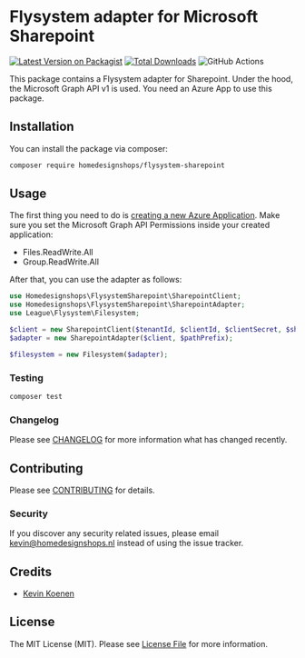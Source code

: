 # Flysystem adapter for Microsoft Sharepoint

[![Latest Version on Packagist](https://img.shields.io/packagist/v/homedesignshops/flysystem-sharepoint.svg?style=flat-square)](https://packagist.org/packages/homedesignshops/flysystem-sharepoint)
[![Total Downloads](https://img.shields.io/packagist/dt/homedesignshops/flysystem-sharepoint.svg?style=flat-square)](https://packagist.org/packages/homedesignshops/flysystem-sharepoint)
![GitHub Actions](https://github.com/homedesignshops/flysystem-sharepoint/actions/workflows/main.yml/badge.svg)

This package contains a Flysystem adapter for Sharepoint. Under the hood, the Microsoft Graph API v1 is used.
You need an Azure App to use this package.

## Installation

You can install the package via composer:

```bash
composer require homedesignshops/flysystem-sharepoint
```

## Usage

The first thing you need to do is [creating a new Azure Application](https://portal.azure.com/#blade/Microsoft_AAD_IAM/ActiveDirectoryMenuBlade/RegisteredApps).
Make sure you set the Microsoft Graph API Permissions inside your created application:
- Files.ReadWrite.All
- Group.ReadWrite.All

After that, you can use the adapter as follows:

```php
use Homedesignshops\FlysystemSharepoint\SharepointClient;
use Homedesignshops\FlysystemSharepoint\SharepointAdapter;
use League\Flysystem\Filesystem;

$client = new SharepointClient($tenantId, $clientId, $clientSecret, $sharepointGroupName)
$adapter = new SharepointAdapter($client, $pathPrefix);

$filesystem = new Filesystem($adapter);
```

### Testing

```bash
composer test
```

### Changelog

Please see [CHANGELOG](CHANGELOG.md) for more information what has changed recently.

## Contributing

Please see [CONTRIBUTING](CONTRIBUTING.md) for details.

### Security

If you discover any security related issues, please email kevin@homedesignshops.nl instead of using the issue tracker.

## Credits

-   [Kevin Koenen](https://github.com/homedesignshops)

## License

The MIT License (MIT). Please see [License File](LICENSE.md) for more information.